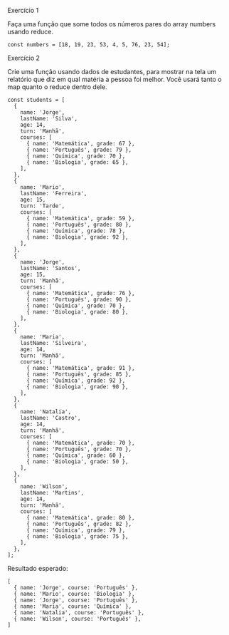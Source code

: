Exercício 1

Faça uma função que some todos os números pares do array numbers usando reduce.

``````
const numbers = [18, 19, 23, 53, 4, 5, 76, 23, 54];
``````

Exercício 2

Crie uma função usando dados de estudantes, para mostrar na tela um relatório que diz em qual matéria a pessoa foi melhor. Você usará tanto o map quanto o reduce dentro dele.

``````
const students = [
  {
    name: 'Jorge',
    lastName: 'Silva',
    age: 14,
    turn: 'Manhã',
    courses: [
      { name: 'Matemática', grade: 67 },
      { name: 'Português', grade: 79 },
      { name: 'Química', grade: 70 },
      { name: 'Biologia', grade: 65 },
    ],
  },
  {
    name: 'Mario',
    lastName: 'Ferreira',
    age: 15,
    turn: 'Tarde',
    courses: [
      { name: 'Matemática', grade: 59 },
      { name: 'Português', grade: 80 },
      { name: 'Química', grade: 78 },
      { name: 'Biologia', grade: 92 },
    ],
  },
  {
    name: 'Jorge',
    lastName: 'Santos',
    age: 15,
    turn: 'Manhã',
    courses: [
      { name: 'Matemática', grade: 76 },
      { name: 'Português', grade: 90 },
      { name: 'Química', grade: 70 },
      { name: 'Biologia', grade: 80 },
    ],
  },
  {
    name: 'Maria',
    lastName: 'Silveira',
    age: 14,
    turn: 'Manhã',
    courses: [
      { name: 'Matemática', grade: 91 },
      { name: 'Português', grade: 85 },
      { name: 'Química', grade: 92 },
      { name: 'Biologia', grade: 90 },
    ],
  },
  {
    name: 'Natalia',
    lastName: 'Castro',
    age: 14,
    turn: 'Manhã',
    courses: [
      { name: 'Matemática', grade: 70 },
      { name: 'Português', grade: 70 },
      { name: 'Química', grade: 60 },
      { name: 'Biologia', grade: 50 },
    ],
  },
  {
    name: 'Wilson',
    lastName: 'Martins',
    age: 14,
    turn: 'Manhã',
    courses: [
      { name: 'Matemática', grade: 80 },
      { name: 'Português', grade: 82 },
      { name: 'Química', grade: 79 },
      { name: 'Biologia', grade: 75 },
    ],
  },
];

``````

Resultado esperado:

``````
[
  { name: 'Jorge', course: 'Português' },
  { name: 'Mario', course: 'Biologia' },
  { name: 'Jorge', course: 'Português' },
  { name: 'Maria', course: 'Química' },
  { name: 'Natalia', course: 'Português' },
  { name: 'Wilson', course: 'Português' },
]
``````